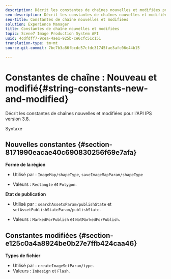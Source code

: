 ```yaml
---
description: Décrit les constantes de chaînes nouvelles et modifiées pour l'API IPS version 3.8.
seo-description: Décrit les constantes de chaînes nouvelles et modifiées pour l'API IPS version 3.8.
seo-title: Constantes de chaîne nouvelles et modifiées
solution: Experience Manager
title: Constantes de chaîne nouvelles et modifiées
topic: Scene7 Image Production System API
uuid: 4cdfdff7-9cea-4ae1-925b-ce6cfc51c151
translation-type: tm+mt
source-git-commit: 7bc7b3a86fbcdc57cfdc31745fae3afc06e44b15

---
```



# Constantes de chaîne : Nouveau et modifié{#string-constants-new-and-modified}

Décrit les constantes de chaînes nouvelles et modifiées pour l&#39;API IPS version 3.8.

Syntaxe

## Nouvelles constantes {#section-8171990eacae40c690830256f69e7afa}

**Forme de la région**

* Utilisé par : `ImageMap/shapeType`, `saveImageMapParam/shapeType`

* Valeurs : `Rectangle` et `Polygon`.

**Etat de publication**

* Utilisé par : `searchAssetsParam/publishState` et `setAssetPublishStateParam/publishState`.

* Valeurs : `MarkedForPublish` et `NotMarkedForPublish`.

## Constantes modifiées {#section-e125c0a4a8924be0b27e7ffb424caa46}

**Types de fichier**

* Utilisé par : `createImageSetParam/type`.
* Valeurs : `InDesign` et `Flash`.


